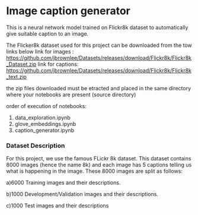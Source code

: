# Image caption generator
This is a neural network model trained on Flickr8k dataset to automatically give suitable caption to an image.

The Flicker8k dataset used for this project can be downloaded from the tow links below
link for images : https://github.com/jbrownlee/Datasets/releases/download/Flickr8k/Flickr8k_Dataset.zip
link for captions: https://github.com/jbrownlee/Datasets/releases/download/Flickr8k/Flickr8k_text.zip

the zip files downloaded must be etracted and placed in the same directory where your notebooks are present (source directory)

order of execution of notebooks:
1. data_exploration.ipynb
2. glove_embeddings.ipynb
3. caption_generator.ipynb

### Dataset Description ###
For this project, we use the famous FLickr 8k dataset. This dataset contains 8000 images (hence the name 8k) and each image has 5 captions telling us what is happening in the image. These 8000 images are split as follows:

a)6000 Training images and their descriptions.

b)1000 Development/Validation images and their descriptions.

c)1000 Test images and their descriptions

